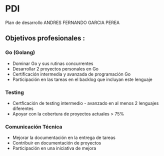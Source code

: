 # PDI
Plan de desarrollo ANDRES FERNANDO GARCIA PEREA

## Objetivos profesionales : 

### Go (Golang)

- Dominar Go y sus rutinas concurrentes
- Desarrollar 2 proyectos personales en Go
- Certificación intermedia y avanzada de programación Go
- Participación en las tareas en el backlog que incluyan este lenguaje

### Testing

- Certficación de testing intermedio - avanzado en al menos 2 lenguajes diferentes
- Apoyar con la cobertura de proyectos actuales > 75%

### Comunicación Técnica

- Mejorar la documentación en la entrega de tareas
- Contribuir en documentación de proyectos
- Participación en una iniciativa de mejora
